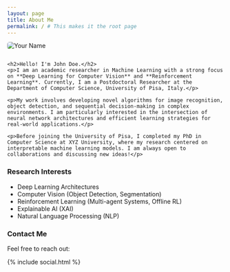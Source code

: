```yaml
---
layout: page
title: About Me
permalink: / # This makes it the root page
---
```


<div class="clearfix">
    <img src="{{ "/assets/images/profile.jpg" | relative_url }}" alt="Your Name" class="align-right" style="max-width: 250px; border-radius: 5px; margin-bottom: 1em;">

    <h2>Hello! I'm John Doe.</h2>
    <p>I am an academic researcher in Machine Learning with a strong focus on **Deep Learning for Computer Vision** and **Reinforcement Learning**. Currently, I am a Postdoctoral Researcher at the Department of Computer Science, University of Pisa, Italy.</p>

    <p>My work involves developing novel algorithms for image recognition, object detection, and sequential decision-making in complex environments. I am particularly interested in the intersection of neural network architectures and efficient learning strategies for real-world applications.</p>

    <p>Before joining the University of Pisa, I completed my PhD in Computer Science at XYZ University, where my research centered on interpretable machine learning models. I am always open to collaborations and discussing new ideas!</p>

</div>

<h3>Research Interests</h3>
<ul>
    <li>Deep Learning Architectures</li>
    <li>Computer Vision (Object Detection, Segmentation)</li>
    <li>Reinforcement Learning (Multi-agent Systems, Offline RL)</li>
    <li>Explainable AI (XAI)</li>
    <li>Natural Language Processing (NLP)</li>
</ul>

<h3>Contact Me</h3>
<p>Feel free to reach out:</p>
{% include social.html %}
